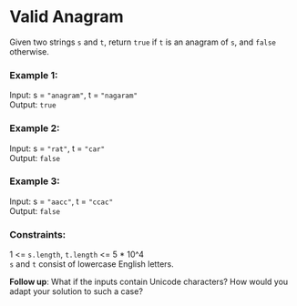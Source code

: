 # Valid Anagram
Given two strings `s` and `t`, return `true` if `t` is an anagram of `s`, and `false` otherwise.

### Example 1:
Input: s = `"anagram"`, t = `"nagaram"`  
Output: `true`  

### Example 2:
Input: s = `"rat"`, t = `"car"`  
Output: `false`  

### Example 3:
Input: s = `"aacc"`, t = `"ccac"`  
Output: `false`

### Constraints:
1 <= `s.length`, `t.length` <= 5 * 10^4  
`s` and `t` consist of lowercase English letters.

**Follow up**: What if the inputs contain Unicode characters? How would you adapt your solution to such a case?